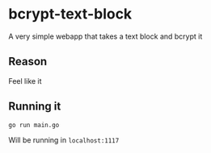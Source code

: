 # bcrypt-text-block

A very simple webapp that takes a text block and bcrypt it

## Reason

Feel like it

## Running it

`go run main.go`

Will be running in `localhost:1117`
